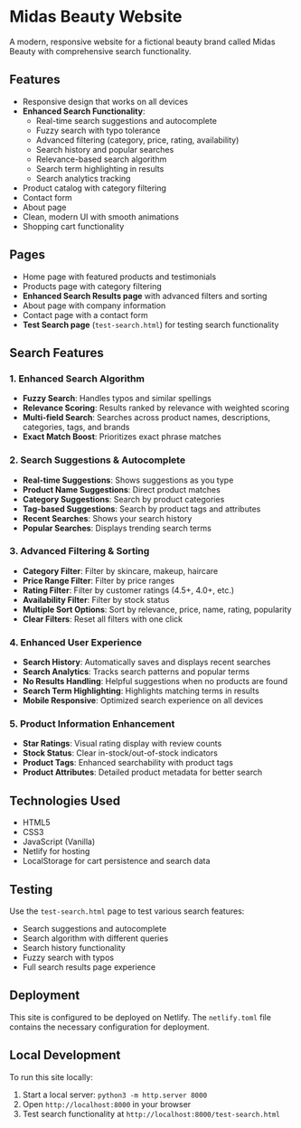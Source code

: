# Midas Beauty Website

A modern, responsive website for a fictional beauty brand called Midas Beauty with comprehensive search functionality.

## Features

- Responsive design that works on all devices
- **Enhanced Search Functionality**:
  - Real-time search suggestions and autocomplete
  - Fuzzy search with typo tolerance
  - Advanced filtering (category, price, rating, availability)
  - Search history and popular searches
  - Relevance-based search algorithm
  - Search term highlighting in results
  - Search analytics tracking
- Product catalog with category filtering
- Contact form
- About page
- Clean, modern UI with smooth animations
- Shopping cart functionality

## Pages

- Home page with featured products and testimonials
- Products page with category filtering
- **Enhanced Search Results page** with advanced filters and sorting
- About page with company information
- Contact page with a contact form
- **Test Search page** (`test-search.html`) for testing search functionality

## Search Features

### 1. Enhanced Search Algorithm
- **Fuzzy Search**: Handles typos and similar spellings
- **Relevance Scoring**: Results ranked by relevance with weighted scoring
- **Multi-field Search**: Searches across product names, descriptions, categories, tags, and brands
- **Exact Match Boost**: Prioritizes exact phrase matches

### 2. Search Suggestions & Autocomplete
- **Real-time Suggestions**: Shows suggestions as you type
- **Product Name Suggestions**: Direct product matches
- **Category Suggestions**: Search by product categories
- **Tag-based Suggestions**: Search by product tags and attributes
- **Recent Searches**: Shows your search history
- **Popular Searches**: Displays trending search terms

### 3. Advanced Filtering & Sorting
- **Category Filter**: Filter by skincare, makeup, haircare
- **Price Range Filter**: Filter by price ranges
- **Rating Filter**: Filter by customer ratings (4.5+, 4.0+, etc.)
- **Availability Filter**: Filter by stock status
- **Multiple Sort Options**: Sort by relevance, price, name, rating, popularity
- **Clear Filters**: Reset all filters with one click

### 4. Enhanced User Experience
- **Search History**: Automatically saves and displays recent searches
- **Search Analytics**: Tracks search patterns and popular terms
- **No Results Handling**: Helpful suggestions when no products are found
- **Search Term Highlighting**: Highlights matching terms in results
- **Mobile Responsive**: Optimized search experience on all devices

### 5. Product Information Enhancement
- **Star Ratings**: Visual rating display with review counts
- **Stock Status**: Clear in-stock/out-of-stock indicators
- **Product Tags**: Enhanced searchability with product tags
- **Product Attributes**: Detailed product metadata for better search

## Technologies Used

- HTML5
- CSS3
- JavaScript (Vanilla)
- Netlify for hosting
- LocalStorage for cart persistence and search data

## Testing

Use the `test-search.html` page to test various search features:
- Search suggestions and autocomplete
- Search algorithm with different queries
- Search history functionality
- Fuzzy search with typos
- Full search results page experience

## Deployment

This site is configured to be deployed on Netlify. The `netlify.toml` file contains the necessary configuration for deployment.

## Local Development

To run this site locally:
1. Start a local server: `python3 -m http.server 8000`
2. Open `http://localhost:8000` in your browser
3. Test search functionality at `http://localhost:8000/test-search.html`
